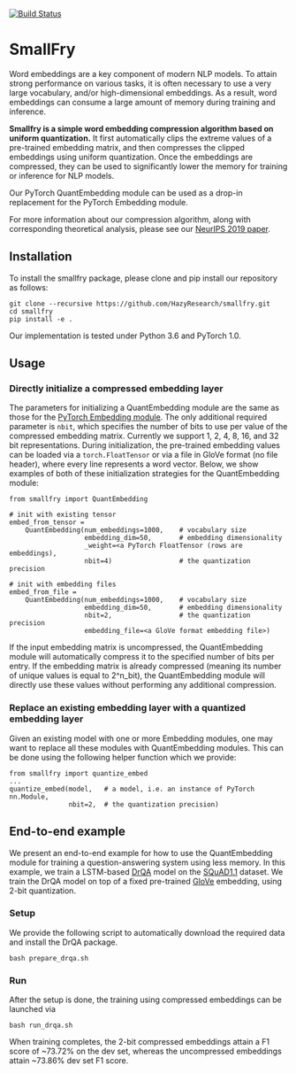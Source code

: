 [![Build Status](https://travis-ci.com/HazyResearch/smallfry.svg?branch=master)](https://travis-ci.com/HazyResearch/smallfry)

# SmallFry
Word embeddings are a key component of modern NLP models. To attain strong performance on various
tasks, it is often necessary to use a very large vocabulary, and/or high-dimensional embeddings.
As a result, word embeddings can consume a large amount of memory during training and inference. 

**Smallfry is a simple word embedding compression algorithm based on uniform quantization.** It first automatically clips the extreme values of a pre-trained embedding matrix, and then compresses the clipped embeddings using uniform quantization. Once the embeddings are compressed, they can be used to significantly lower the memory for training or inference for NLP models.

Our PyTorch QuantEmbedding module can be used as a drop-in replacement for the PyTorch Embedding module.

For more information about our compression algorithm, along with corresponding theoretical analysis, please see our [NeurIPS 2019 paper](https://arxiv.org/pdf/1909.01264.pdf).

## Installation
To install the smallfry package, please clone and pip install our repository as follows:
```
git clone --recursive https://github.com/HazyResearch/smallfry.git
cd smallfry
pip install -e .
```
Our implementation is tested under Python 3.6 and PyTorch 1.0.

## Usage
### Directly initialize a compressed embedding layer
The parameters for initializing a QuantEmbedding module are the same as those for the [PyTorch Embedding module](https://pytorch.org/docs/stable/nn.html#embedding). The only additional required parameter is ```nbit```, which specifies the number of bits to use per value of the compressed embedding matrix. Currently we support 1, 2, 4, 8, 16, and 32 bit representations. During initialization, the pre-trained embedding values can be loaded via a ```torch.FloatTensor``` or via a file in GloVe format (no file header), where every line represents a word vector. Below, we show examples of both of these initialization strategies for the QuantEmbedding module:

```
from smallfry import QuantEmbedding

# init with existing tensor
embed_from_tensor = 
    QuantEmbedding(num_embeddings=1000,    # vocabulary size
                   embedding_dim=50,       # embedding dimensionality
                   _weight=<a PyTorch FloatTensor (rows are embeddings),
                   nbit=4)                 # the quantization precision

# init with embedding files
embed_from_file = 
    QuantEmbedding(num_embeddings=1000,    # vocabulary size
                   embedding_dim=50,       # embedding dimensionality
                   nbit=2,                 # the quantization precision
                   embedding_file=<a GloVe format embedding file>)
```
If the input embedding matrix is uncompressed, the QuantEmbedding module will automatically compress it to the specified number of bits per entry. If the embedding matrix is already compressed (meaning its number of unique values is equal to 2^n_bit), the QuantEmbedding module will directly use these values without performing any additional compression.

### Replace an existing embedding layer with a quantized embedding layer
Given an existing model with one or more Embedding modules, one may want to replace all these modules with QuantEmbedding modules.  This can be done using the following helper function which we provide:

```
from smallfry import quantize_embed
...
quantize_embed(model,   # a model, i.e. an instance of PyTorch nn.Module,
               nbit=2,  # the quantization precision)
```

## End-to-end example
We present an end-to-end example for how to use the QuantEmbedding module for training a question-answering system using less memory. In this example, we train a LSTM-based [DrQA](https://github.com/facebookresearch/DrQA) model on the [SQuAD1.1](https://rajpurkar.github.io/SQuAD-explorer/) dataset. We train the DrQA model on top of a fixed pre-trained [GloVe](https://nlp.stanford.edu/projects/glove/) embedding, using 2-bit quantization.

### Setup
We provide the following script to automatically download the required data and install the DrQA package.
```
bash prepare_drqa.sh
```

### Run
After the setup is done, the training using compressed embeddings can be launched via
```
bash run_drqa.sh
```
When training completes, the 2-bit compressed embeddings attain a F1 score of ~73.72% on the dev set, whereas the uncompressed embeddings attain ~73.86% dev set F1 score.
